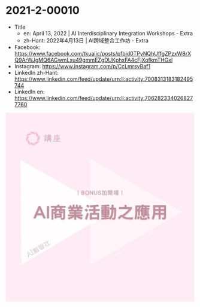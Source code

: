 # 2021-2-00010

* Title
  * en: April 13, 2022 | AI Interdisciplinary Integration Workshops - Extra
  * zh-Hant: 2022年4月13日 | AI跨域整合工作坊 - Extra
* Facebook: <https://www.facebook.com/tkuaiic/posts/pfbid0TPyNQhUffgZPzxW8rXQ9ArWJgMQ6AGwmLxu49gmmEZgDUKphxFA4cFjXofkmTHGxl>
* Instagram: <https://www.instagram.com/p/CcLmrsvBaf1>
* LinkedIn zh-Hant: <https://www.linkedin.com/feed/update/urn:li:activity:7008313183182495744>
* LinkedIn en: <https://www.linkedin.com/feed/update/urn:li:activity:7062823340268277760>

![main image in zh-Hant](./2021-2-00010_zh-hant.jpg)
